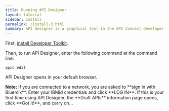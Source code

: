 ```yaml
---
title: Running API Designer
layout: tutorial
sidebar: install
permalink: /install-3.html
summary: API Designer is a graphical tool in the API Connect developer toolkit for creating, editing, and publishing APIs and LoopBack projects.
---
```


First, [install Developer Toolkit](Install.html).

Then, to run API Designer, enter the following command at the command line:

```
apic edit
```

API Designer opens in your default browser.

<div markdown="1" class="alert alert-info" role="alert"><i class="fa fa-info-circle"></i> <b>Note:</b>  If you are connected to a network, you are asked to **sign in with Bluemix**. Enter your IBMid credentials and click **LOG IN**. If this is your first time using API Designer, the **Draft APIs** information page opens, click **Got it!**, and carry on...
</div>
